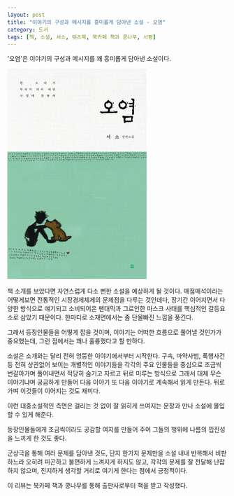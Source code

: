 ```yaml
---
layout: post
title: "이야기의 구성과 메시지를 흥미롭게 담아낸 소설 - 오염"
category: 도서
tags: [책, 소설, 서소, 렛츠북, 북카페 책과 콩나무, 서평]
---
```


'오염'은
이야기의 구성과 메시지를 꽤 흥미롭게 담아낸 소설이다.

![표지](/images/book/pollution-book-h480.jpg)

책 소개를 보았다면 자연스럽게 다소 뻔한 소설을 예상하게 될 것이다.
매점매석이라는 어떻게보면 전통적인 시장경제체제의 문제점을 다루는 것인데다,
장기간 이어지면서 다양한 방식으로 얘기되고 소비되어온 팬대믹과 그로인한 마스크 사태를
핵심적인 갈등요소로 삼았기 때문이다.
한마디로 소재면에서는 좀 단물빠진 느낌을 풍긴다.

그래서 등장인물들을 어떻게 잡을 것이며,
이야기는 어떠한 흐름으로 풀어낼 것인가가 중요했는데,
그런 점에서는 꽤나 훌륭했다고 할 만하다.

소설은 소개와는 달리 전혀 엉뚱한 이야기에서부터 시작한다.
구속, 마약사범, 폭행사건 등
전혀 상관없어 보이는 개별적인 이야기들을
각각의 주요 인물들을 중심으로 조금씩 번갈아가며 풀어내면서
적당히 숨기고 자르고 뒤로 미루는 방식으로
그래서 대체 무슨 이야기냐며 궁금하게 만들어
다음 이야기 또 다음 이야기로 계속해서 읽게 만든다.
뒤로 가며 이것들이 이어지는 것도 재미다.

이런 대중소설적인 측면은
걸리는 것 없이 잘 읽히게 쓰여지는 문장과 만나
소설에 몰입할 수 있게 해준다.

등장인물들에게 조금씩이라도 공감할 여지를 만들어 주어
그들의 행위에 나름의 핍진성을 느끼게 한 것도 좋다.

군상극을 통해 여러 문제를 담아낸 것도,
단지 한가지 문제만을 소설 내내 반복해서 비판하느라 오히려 피곤하고 불편하게 느껴지게 하지도 않고,
각각의 문제를 잘 전달해 난잡하지 않으며,
진지하게 생각할 거리로 여기게 한다는 점에서 긍정적이다.



<div class="im im-info">
이 리뷰는 북카페 책과 콩나무를 통해 출판사로부터 책을 받고 작성했다.
</div>
